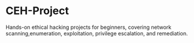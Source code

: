 # CEH-Project
Hands-on ethical hacking projects for beginners, covering network scanning,enumeration, exploitation, privilege escalation, and remediation.
